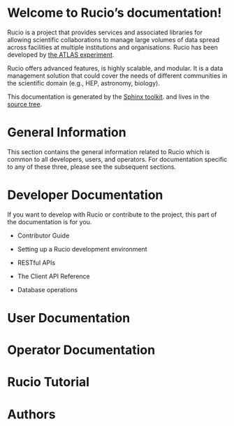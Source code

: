 # Welcome to Rucio’s documentation!

Rucio is a project that provides services and associated libraries for allowing scientific
collaborations to manage large volumes of data spread across facilities at
multiple institutions and organisations. Rucio has been developed by
[the ATLAS experiment](https://atlas.cern/).

Rucio offers advanced features, is highly scalable, and modular. It is a data management
solution that could cover the needs of different communities in the scientific
domain (e.g., HEP, astronomy, biology).

This documentation is generated by the [Sphinx toolkit](http://sphinx.pocoo.org/). and lives in the [source tree](https://github.com/rucio/rucio/tree/master/doc/source).

# General Information

This section contains the general information related to Rucio which is common to
all developers, users, and operators.
For documentation specific to any of these three, please see the subsequent sections.

# Developer Documentation

If you want to develop with Rucio or contribute to the project, this part
of the documentation is for you.


* Contributor Guide


* Setting up a Rucio development environment


* RESTful APIs


* The Client API Reference


* Database operations


# User Documentation

# Operator Documentation

# Rucio Tutorial

# Authors

